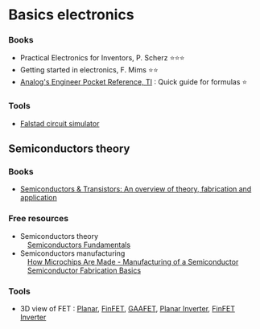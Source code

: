 # Basics electronics
### Books
* Practical Electronics for Inventors, P. Scherz ⭐️⭐️⭐️
* Getting started in electronics, F. Mims ⭐️⭐️
* [Analog's Engineer Pocket Reference, TI](https://github.com/victorbouvet/Roadmap/blob/016ae45148803e66964440f50d623fe73b21783e/Documentations/Analog%20design/Analog%20Engineer%E2%80%99s%20Pocket%20Reference%20Guide%20.pdf) : Quick guide for formulas ⭐️

### Tools
* [Falstad circuit simulator](https://www.falstad.com/circuit/)

## Semiconductors theory
### Books
* [Semiconductors & Transistors: An overview of theory, fabrication and application](https://github.com/victorbouvet/Roadmap/blob/4ae5053c6a56e19f460265719a8ffb5ce964754c/Documentations/Semiconductors%20%26%20Transistors%20Final%20Paper.pdf)

### Free resources
* Semiconductors theory  
&emsp;[Semiconductors Fundamentals](https://www.youtube.com/playlist?list=PLtkeUZItwHK6BGDhR8VC4W2L7Cllm8A-t)
* Semiconductors manufacturing  
&emsp;[How Microchips Are Made - Manufacturing of a Semiconductor](https://www.youtube.com/watch?v=HdcLRMv3D3g)  
&emsp;[Semiconductor Fabrication Basics](https://www.youtube.com/watch?v=qCSIGejNT4M)  
  
### Tools
* 3D view of FET : [Planar](https://skfb.ly/oGOKI), [FinFET](https://skfb.ly/oGOLU), [GAAFET](https://skfb.ly/oGOMz), [Planar Inverter](https://skfb.ly/oGOLC), [FinFET Inverter](https://skfb.ly/oGOLU)
